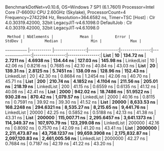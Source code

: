 
BenchmarkDotNet=v0.10.6, OS=Windows 7 SP1 (6.1.7601)
Processor=Intel Core i7-6600U CPU 2.60GHz (Skylake), ProcessorCount=4
Frequency=2742294 Hz, Resolution=364.6582 ns, Timer=TSC
  [Host]     : Clr 4.0.30319.42000, 32bit LegacyJIT-v4.6.1098.0
  DefaultJob : Clr 4.0.30319.42000, 32bit LegacyJIT-v4.6.1098.0


     Method | NbElements |            Mean |          Error |         StdDev |          Median |             Min |             Max |
----------- |----------- |----------------:|---------------:|---------------:|----------------:|----------------:|----------------:|
       **List** |         **10** |       **134.72 ns** |      **2.7211 ns** |      **4.6938 ns** |       **134.44 ns** |       **127.03 ns** |       **145.98 ns** |
 LinkedList |         10 |        42.06 ns |      0.8216 ns |      0.7685 ns |        42.10 ns |        40.84 ns |        43.03 ns |
       **List** |         **20** |       **139.31 ns** |      **2.8125 ns** |      **5.7451 ns** |       **138.09 ns** |       **128.96 ns** |       **152.43 ns** |
 LinkedList |         20 |        42.30 ns |      0.8684 ns |      1.2454 ns |        42.06 ns |        40.70 ns |        45.71 ns |
       **List** |        **200** |       **210.74 ns** |      **4.1852 ns** |      **4.1104 ns** |       **211.56 ns** |       **205.01 ns** |       **218.19 ns** |
 LinkedList |        200 |        41.15 ns |      0.6559 ns |      0.6135 ns |        41.12 ns |        40.08 ns |        42.41 ns |
       **List** |       **2000** |       **942.02 ns** |     **18.7486 ns** |     **51.9522 ns** |       **930.28 ns** |       **870.42 ns** |     **1,079.57 ns** |
 LinkedList |       2000 |        40.16 ns |      0.8115 ns |      0.7591 ns |        39.92 ns |        39.30 ns |        41.52 ns |
       **List** |      **20000** |     **8,633.53 ns** |    **168.2248 ns** |    **294.6321 ns** |     **8,535.27 ns** |     **8,215.65 ns** |     **9,441.76 ns** |
 LinkedList |      20000 |        42.25 ns |      0.5852 ns |      0.5188 ns |        42.13 ns |        41.38 ns |        43.31 ns |
       **List** |     **200000** |   **115,007.71 ns** |  **2,295.6457 ns** |  **3,641.1373 ns** |   **114,349.37 ns** |   **107,970.79 ns** |   **123,299.08 ns** |
 LinkedList |     200000 |        42.16 ns |      0.8092 ns |      0.7570 ns |        42.09 ns |        41.20 ns |        43.41 ns |
       **List** |    **2000000** | **2,211,473.87 ns** | **43,758.1237 ns** | **99,659.3908 ns** | **2,175,832.87 ns** | **2,097,120.83 ns** | **2,461,005.56 ns** |
 LinkedList |    2000000 |        42.27 ns |      0.7684 ns |      0.7187 ns |        42.19 ns |        41.22 ns |        43.20 ns |
